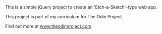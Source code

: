 This is a simple jQuery project to create an 'Etch-a-Sketch'-type web app.

This project is part of my curriculum for The Odin Project.

Find out more at www.theodinproject.com.